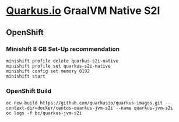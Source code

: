 # [Quarkus.io](http://quarkus.io) GraalVM Native S2I

## OpenShift

### Minishift 8 GB Set-Up recommendation

    minishift profile delete quarkus-s2i-native
    minishift profile set quarkus-s2i-native
    minishift config set memory 8192
    minishift start

### OpenShift Build

    oc new-build https://github.com/quarkusio/quarkus-images.git --context-dir=docker/centos-quarkus-jvm-s2i --name quarkus-jvm-s2i
    oc logs -f bc/quarkus-jvm-s2i
